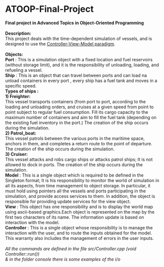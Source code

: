 # ATOOP-Final-Project
**Final project in Advanced Topics in Object-Oriented Programming<br/>**
<br/>
**Description:**<br/>
This project deals with the time-dependent simulation of vessels, and is designed to use the [Controller-View-Model paradigm](https://en.wikipedia.org/wiki/Model%E2%80%93view%E2%80%93controller).  
<br/>
**Objects:**<br/>
**Port** : This is a simulation object with a fixed location and fuel reservoirs (without storage limit), and it is the responsibility of unloading, loading, and refueling a vessel. <br/>
**Ship** : This is an object that can travel between ports and can load na unload containers in every port , every ship has a fuel tank and moves in a specific speed.<br/>
**Types of ships :** <br/>
**1) Freighter:**<br/>
This vessel transports containers (from port to port, according to the loading and unloading orders, and cruises at a given speed from point to point subject to regular fuel consumption. Fill its cargo capacity to the maximum number of containers and aim to fill the fuel tank (depending on the existing fuel inventory in the port.) The creation of the ship occurs during the simulation.<br/>
**2) Patrol_boat:**<br/>
This vessel patrols between the various ports in the maritime space, anchors in them, and completes a return route to the point of departure. The creation of the ship occurs during the simulation.<br/>
**3) Cruiser:**<br/>
This vessel attacks and robs cargo ships or attacks patrol ships; It is not allowed to dock in ports. The creation of the ship occurs during the simulation. <br/>
**Model** : This is a single object which is required to be defined in the Singleton format; It is his responsibility to monitor the world of simulation in all its aspects, from time management to object storage. In particular, it must hold using pointers all the vessels and ports participating in the simulation, and provide access services to them. In addition, the object is responsible for providing update services for the view object.<br/>
**View** : This object has one responsibility and is to display the world map using ascii-based graphics.Each object is represented on the map by the first two characters of its name. The information update is based on interaction with the model.<br/>
**Controller** : This is a single object whose responsibility is to manage the interaction with the user, and to route the inputs obtained for the model. This warranty also includes the management of errors in the user inputs. <br/><br/>
*All the commands are defined in the file src/Controller.cpp (void Controller::run())*
<br/>
*& in the folder console there is some examples of the i/o*
